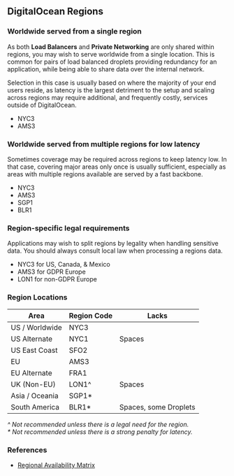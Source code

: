 ## DigitalOcean Regions

### Worldwide served from a single region

As both **Load Balancers** and **Private Networking** are only shared within regions, you may wish to serve worldwide from a single location. This is common for pairs of load balanced droplets providing redundancy for an application, while being able to share data over the internal network.

Selection in this case is usually based on where the majority of your end users reside, as latency is the largest detriment to the setup and scaling across regions may require additional, and frequently costly, services outside of DigitalOcean.

- NYC3
- AMS3

### Worldwide served from multiple regions for low latency

Sometimes coverage may be required across regions to keep latency low. In that case, covering major areas only once is usually sufficient, especially as areas with multiple regions available are served by a fast backbone.

- NYC3
- AMS3
- SGP1
- BLR1

### Region-specific legal requirements

Applications may wish to split regions by legality when handling sensitive data. You should always consult local law when processing a regions data.

- NYC3 for US, Canada, & Mexico
- AMS3 for GDPR Europe
- LON1 for non-GDPR Europe

### Region Locations

| Area           | Region Code   | Lacks  |
| -------------- | ------------- | ------ |
| US / Worldwide | NYC3          |        |
| US Alternate   | NYC1          | Spaces |
| US East Coast  | SFO2          |        |
| EU             | AMS3          |        |
| EU Alternate   | FRA1          |        |
| UK (Non-EU)    | LON1^         | Spaces |
| Asia / Oceania | SGP1*         |        |
| South America  | BLR1*         | Spaces, some Droplets |

_^ Not recommended unless there is a legal need for the region._  
_* Not recommended unless there is a strong penalty for latency._

### References
- [Regional Availability Matrix](https://www.digitalocean.com/docs/platform/availability-matrix/)
